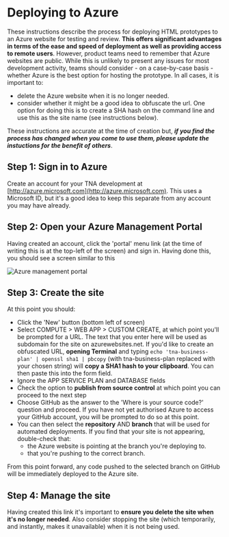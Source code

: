 # Deploying to Azure 

These instructions describe the process for deploying HTML prototypes to an Azure website for testing and review. **This offers significant advantages in terms of the ease and speed of deployment as well as providing access to remote users**. However, product teams need to remember that Azure websites are public. While this is unlikely to present any issues for most development activity, teams should consider - on a case-by-case basis - whether Azure is the best option for hosting the prototype. In all cases, it is important to:
* delete the Azure website when it is no longer needed.
* consider whether it might be a good idea to obfuscate the url. One option for doing this is to create a SHA hash on the command line and use this as the site name (see instructions below).

These instructions are accurate at the time of creation but, ***if you find the process has changed when you come to use them, please update the instuctions for the benefit of others***. 

## Step 1: Sign in to Azure

Create an account for your TNA development at [http://azure.microsoft.com](http://azure.microsoft.com). This uses a Microsoft ID, but it's a good idea to keep this separate from any account you may have already. 
 
## Step 2: Open your Azure Management Portal

Having created an account, click the 'portal' menu link (at the time of writing this is at the top-left of the screen) and sign in. Having done this, you should see a screen similar to this 

![Azure management portal](https://raw.githubusercontent.com/nationalarchives/development-guide-and-peer-reviews/master/images/azure-management-portal.png?token=ACfFGbixqP4O1tOqW5Lu0ZUb9vIt0HvEks5V8wNIwA%3D%3D)

## Step 3: Create the site

At this point you should: 

* Click the 'New' button (bottom left of screen)
* Select COMPUTE > WEB APP > CUSTOM CREATE, at which point you'll be prompted for a URL. The text that you enter here will be used as subdomain for the site on azurewebsites.net. If you'd like to create an obfuscated URL, **opening Terminal** and typing ```echo 'tna-business-plan' | openssl sha1 | pbcopy``` (with tna-business-plan replaced with your chosen string) will **copy a SHA1 hash to your clipboard**. You can then paste this into the form field. 
* Ignore the APP SERVICE PLAN and DATABASE fields
* Check the option to **publish from source control** at which point you can proceed to the next step
* Choose GitHub as the answer to the 'Where is your source code?' question and proceed. If you have not yet authorised Azure to access your GitHub account, you will be prompted to do so at this point. 
* You can then select the **repository** AND **branch** that will be used for automated deployments. If you find that your site is not appearing, double-check that:
    * the Azure website is pointing at the branch you're deploying to. 
    * that you're pushing to the correct branch. 

From this point forward, any code pushed to the selected branch on GitHub will be immediately deployed to the Azure site. 

## Step 4: Manage the site

Having created this link it's important to **ensure you delete the site when it's no longer needed**. Also consider stopping the site (which temporarily, and instantly, makes it unavailable) when it is not being used. 


